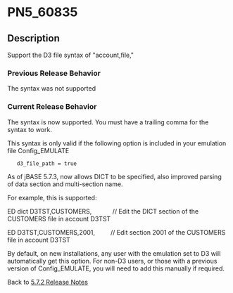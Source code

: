 # PN5_60835

<PageHeader />

## Description

Support the D3 file syntax of "account,file,"

### Previous Release Behavior

The syntax was not supported

### Current Release Behavior

The syntax is now supported. You must have a trailing comma for the syntax to work.

This syntax is only valid if the following option is included in your emulation file Config\_EMULATE

```
   d3_file_path = true
```

As of jBASE 5.7.3, now allows DICT to be specified, also improved parsing of data section and multi-section name.

For example, this is supported:

ED dict D3TST,CUSTOMERS,            // Edit the DICT section of the CUSTOMERS file in account D3TST

ED D3TST,CUSTOMERS,2001,         // Edit section 2001 of the CUSTOMERS file in account D3TST

By default, on new installations, any user with the emulation set to D3 will automatically get this option. For non-D3 users, or those with a previous version of Config\_EMULATE, you will need to add this manually if required.

Back to [5.7.2 Release Notes](./../README.md)
